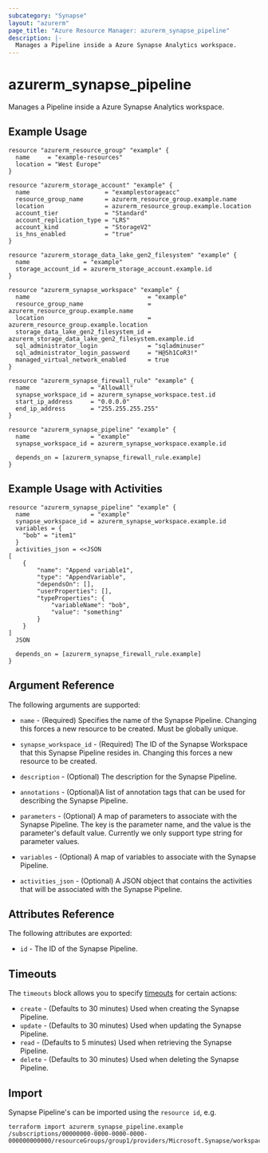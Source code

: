 ```yaml
---
subcategory: "Synapse"
layout: "azurerm"
page_title: "Azure Resource Manager: azurerm_synapse_pipeline"
description: |-
  Manages a Pipeline inside a Azure Synapse Analytics workspace.
---
```


# azurerm_synapse_pipeline

Manages a Pipeline inside a Azure Synapse Analytics workspace.

## Example Usage

```hcl
resource "azurerm_resource_group" "example" {
  name     = "example-resources"
  location = "West Europe"
}

resource "azurerm_storage_account" "example" {
  name                     = "examplestorageacc"
  resource_group_name      = azurerm_resource_group.example.name
  location                 = azurerm_resource_group.example.location
  account_tier             = "Standard"
  account_replication_type = "LRS"
  account_kind             = "StorageV2"
  is_hns_enabled           = "true"
}

resource "azurerm_storage_data_lake_gen2_filesystem" "example" {
  name               = "example"
  storage_account_id = azurerm_storage_account.example.id
}

resource "azurerm_synapse_workspace" "example" {
  name                                 = "example"
  resource_group_name                  = azurerm_resource_group.example.name
  location                             = azurerm_resource_group.example.location
  storage_data_lake_gen2_filesystem_id = azurerm_storage_data_lake_gen2_filesystem.example.id
  sql_administrator_login              = "sqladminuser"
  sql_administrator_login_password     = "H@Sh1CoR3!"
  managed_virtual_network_enabled      = true
}

resource "azurerm_synapse_firewall_rule" "example" {
  name                 = "AllowAll"
  synapse_workspace_id = azurerm_synapse_workspace.test.id
  start_ip_address     = "0.0.0.0"
  end_ip_address       = "255.255.255.255"
}

resource "azurerm_synapse_pipeline" "example" {
  name                 = "example"
  synapse_workspace_id = azurerm_synapse_workspace.example.id

  depends_on = [azurerm_synapse_firewall_rule.example]
}
```

## Example Usage with Activities

```hcl
resource "azurerm_synapse_pipeline" "example" {
  name                 = "example"
  synapse_workspace_id = azurerm_synapse_workspace.example.id
  variables = {
    "bob" = "item1"
  }
  activities_json = <<JSON
[
	{
		"name": "Append variable1",
		"type": "AppendVariable",
		"dependsOn": [],
		"userProperties": [],
		"typeProperties": {
			"variableName": "bob",
			"value": "something"
		}
	}
]
  JSON

  depends_on = [azurerm_synapse_firewall_rule.example]
}
```

## Argument Reference

The following arguments are supported:

* `name` - (Required) Specifies the name of the Synapse Pipeline. Changing this forces a new resource to be created. Must be globally unique.

* `synapse_workspace_id` - (Required) The ID of the Synapse Workspace that this Synapse Pipeline resides in. Changing this forces a new resource to be created.

* `description` - (Optional) The description for the Synapse Pipeline.

* `annotations` - (Optional)A list of annotation tags that can be used for describing the Synapse Pipeline.

* `parameters` - (Optional) A map of parameters to associate with the Synapse Pipeline. The key is the parameter name, and the value is the parameter's default value. Currently we only support type string for parameter values.

* `variables` - (Optional) A map of variables to associate with the Synapse Pipeline.

* `activities_json` - (Optional) A JSON object that contains the activities that will be associated with the Synapse Pipeline.

## Attributes Reference

The following attributes are exported:

* `id` - The ID of the Synapse Pipeline.

## Timeouts

The `timeouts` block allows you to specify [timeouts](https://www.terraform.io/docs/configuration/resources.html#timeouts) for certain actions:

* `create` - (Defaults to 30 minutes) Used when creating the Synapse Pipeline.
* `update` - (Defaults to 30 minutes) Used when updating the Synapse Pipeline.
* `read` - (Defaults to 5 minutes) Used when retrieving the Synapse Pipeline.
* `delete` - (Defaults to 30 minutes) Used when deleting the Synapse Pipeline.

## Import

Synapse Pipeline's can be imported using the `resource id`, e.g.

```shell
terraform import azurerm_synapse_pipeline.example /subscriptions/00000000-0000-0000-0000-000000000000/resourceGroups/group1/providers/Microsoft.Synapse/workspaces/workspace1/pipelines/pipeline1
```
